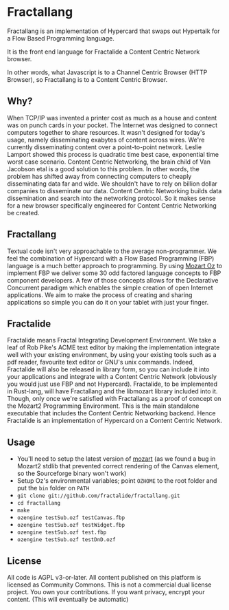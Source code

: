 Fractallang
===========

Fractallang is an implementation of Hypercard that swaps out Hypertalk for a Flow Based Programming language.

It is the front end language for Fractalide a Content Centric Network browser.

In other words, what Javascript is to a Channel Centric Browser (HTTP Browser), so Fractallang is to a Content Centric Browser.

Why?
-----
When TCP/IP was invented a printer cost as much as a house and content was on punch cards in your pocket. The Internet was designed to connect computers together to share resources. It wasn't designed for today's usage, namely disseminating exabytes of content across wires. We're currently disseminating content over a point-to-point network. Leslie Lamport showed this process is quadratic time best case, exponential time worst case scenario. Content Centric Networking, the brain child of Van Jacobson etal is a good solution to this problem. In other words, the problem has shifted away from connecting computers to cheaply disseminating data far and wide. We shouldn't have to rely on billion dollar companies to disseminate our data. Content Centric Networking builds data dissemination and search into the networking protocol. So it makes sense for a new browser specifically engineered for Content Centric Networking be created.

Fractallang
-------------
Textual code isn't very approachable to the average non-programmer. We feel the combination of Hypercard with a Flow Based Programming (FBP) language is a much better approach to programming. By using [Mozart Oz](www.mozart-oz.org) to implement FBP we deliver some 30 odd factored language concepts to FBP component developers. A few of those concepts allows for the Declarative Concurrent paradigm which enables the simple creation of open Internet applications.
We aim to make the process of creating and sharing applications so simple you can do it on your tablet with just your finger.

Fractalide
-------
Fractalide means Fractal Integrating Development Environment. We take a leaf of Rob Pike's ACME text editor by making the implementation integrate well with your existing environment, by using your existing tools such as a pdf reader, favourite text editor or GNU's unix commands. Indeed, Fractalide will also be released in library form, so you can include it into your applications and integrate with a Content Centric Network (obviously you would just use FBP and not Hypercard).
Fractalide, to be implemented in Rust-lang, will have Fractallang and the libmozart library included into it. Though, only once we're satisfied with Fractallang as a proof of concept on the Mozart2 Programming Environment. This is the main standalone executable that includes the Content Centric Networking backend.
Hence Fractalide is an implementation of Hypercard on a Content Centric Network.

Usage
-----

* You'll need to setup the latest version of [mozart](www.github.com/mozart/mozart2) (as we found a bug in Mozart2 stdlib that prevented correct rendering of the Canvas element, so the Sourceforge binary won't work)
* Setup Oz's environmental variables; point `OZHOME` to the root folder and put the `bin` folder on `PATH`
* `git clone git://github.com/fractalide/fractallang.git`
* `cd fractallang`
* `make`
* `ozengine testSub.ozf testCanvas.fbp`
* `ozengine testSub.ozf testWidget.fbp`
* `ozengine testSub.ozf test.fbp`
* `ozengine testSub.ozf testDnD.ozf`

License
--------
All code is AGPL v3-or-later.
All content published on this platform is licensed as Community Commons. 
This is not a commercial dual license project. You own your contributions. 
If you want privacy, encrypt your content. (This will eventually be automatic)
